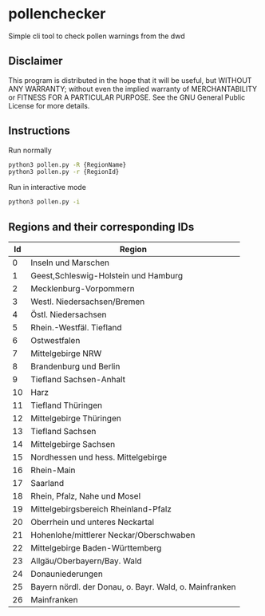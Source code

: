 # pollenchecker

Simple cli tool to check pollen warnings from the dwd

## Disclaimer

This program is distributed in the hope that it will be useful, but WITHOUT ANY WARRANTY; without even the implied warranty of MERCHANTABILITY or FITNESS FOR A PARTICULAR PURPOSE. See the GNU General Public License for more details.

## Instructions

Run normally

```sh
python3 pollen.py -R {RegionName}
python3 pollen.py -r {RegionId}
```

Run in interactive mode

```sh
python3 pollen.py -i
```

## Regions and their corresponding IDs

|Id|Region|
|--|------|
|0 |Inseln und Marschen|
|1 |Geest,Schleswig-Holstein und Hamburg|
|2 |Mecklenburg-Vorpommern|
|3 |Westl. Niedersachsen/Bremen|
|4 |Östl. Niedersachsen|
|5 |Rhein.-Westfäl. Tiefland|
|6 |Ostwestfalen|
|7 |Mittelgebirge NRW|
|8 |Brandenburg und Berlin|
|9 |Tiefland Sachsen-Anhalt|
|10|Harz|
|11|Tiefland Thüringen|
|12|Mittelgebirge Thüringen|
|13|Tiefland Sachsen|
|14|Mittelgebirge Sachsen|
|15|Nordhessen und hess. Mittelgebirge|
|16|Rhein-Main|
|17|Saarland|
|18|Rhein, Pfalz, Nahe und Mosel|
|19|Mittelgebirgsbereich Rheinland-Pfalz|
|20|Oberrhein und unteres Neckartal|
|21|Hohenlohe/mittlerer Neckar/Oberschwaben|
|22|Mittelgebirge Baden-Württemberg|
|23|Allgäu/Oberbayern/Bay. Wald|
|24|Donauniederungen|
|25|Bayern nördl. der Donau, o. Bayr. Wald, o. Mainfranken|
|26|Mainfranken|

